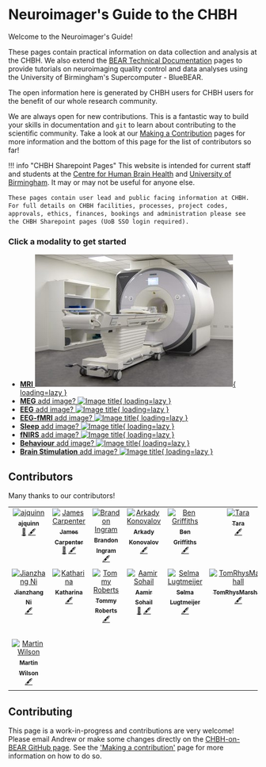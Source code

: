 # Neuroimager's Guide to the CHBH

Welcome to the Neuroimager's Guide!

These pages contain practical information on data collection and analysis at the CHBH. We also extend the [BEAR Technical Documentation](https://docs.bear.bham.ac.uk/) pages to provide tutorials on neuroimaging quality control and data analyses using the University of Birmingham's Supercomputer - BlueBEAR.

The open information here is generated by CHBH users for CHBH users for the benefit of our whole research community.

We are always open for new contributions. This is a fantastic way to build your skills in documentation and `git` to learn about contributing to the scientific community. Take a look at our [Making a Contribution](making_a_contribution.md) pages for more information and the bottom of this page for the list of contributors so far!


!!! info "CHBH Sharepoint Pages"
    This website is intended for current staff and students at the [Centre for Human Brain Health](https://www.birmingham.ac.uk/research/centre-for-human-brain-health/index.aspx) and [University of Birmingham](https://www.birmingham.ac.uk/index.aspx). It may or may not be useful for anyone else.

    These pages contain user lead and public facing information at CHBH. For full details on CHBH facilities, processes, project codes, approvals, ethics, finances, bookings and administration please see the CHBH Sharepoint pages (UoB SSO login required).


### Click a modality to get started

<div class="grid cards" markdown>

- <a href="mri" class="card">__MRI__ ![MRI image](images/mri/prisma.jpg){ loading=lazy }</a>
- <a href="meg" class="card">__MEG__ add image? ![Image title](https://dummyimage.com/600x400/){ loading=lazy }</a>
- <a href="eeg" class="card">__EEG__ add image? ![Image title](https://dummyimage.com/600x400/){ loading=lazy }</a>
- <a href="eeg-fmri" class="card">__EEG-fMRI__ add image? ![Image title](https://dummyimage.com/600x400/){ loading=lazy }</a>
- <a href="sleep" class="card">__Sleep__ add image? ![Image title](https://dummyimage.com/600x400/){ loading=lazy }</a>
- <a href="fnirs" class="card">__fNIRS__ add image? ![Image title](https://dummyimage.com/600x400/){ loading=lazy }</a>
- <a href="behaviour" class="card">__Behaviour__ add image? ![Image title](https://dummyimage.com/600x400/){ loading=lazy }</a>
- <a href="brainstim" class="card">__Brain Stimulation__ add image? ![Image title](https://dummyimage.com/600x400/){ loading=lazy }</a>

</div>


## Contributors

Many thanks to our contributors!

<!-- ALL-CONTRIBUTORS-LIST:START - Do not remove or modify this section -->
<!-- prettier-ignore-start -->
<!-- markdownlint-disable -->
<table>
  <tbody>
    <tr>
      <td align="center" valign="top" width="14.28%"><a href="https://gitlab.com/ajquinn"><img src="https://avatars.githubusercontent.com/u/13739055?v=4?s=100" width="100px;" alt="ajquinn"/><br /><sub><b>ajquinn</b></sub></a><br /><a href="#maintenance-ajquinn" title="Maintenance">🚧</a> <a href="#content-ajquinn" title="Content">🖋</a></td>
      <td align="center" valign="top" width="14.28%"><a href="https://github.com/orbsmiv"><img src="https://avatars.githubusercontent.com/u/19799678?v=4?s=100" width="100px;" alt="James Carpenter"/><br /><sub><b>James Carpenter</b></sub></a><br /><a href="#maintenance-orbsmiv" title="Maintenance">🚧</a> <a href="#content-orbsmiv" title="Content">🖋</a></td>
      <td align="center" valign="top" width="14.28%"><a href="https://github.com/Bingram22"><img src="https://avatars.githubusercontent.com/u/9869628?v=4?s=100" width="100px;" alt="Brandon Ingram"/><br /><sub><b>Brandon Ingram</b></sub></a><br /><a href="#content-Bingram22" title="Content">🖋</a></td>
      <td align="center" valign="top" width="14.28%"><a href="https://sites.google.com/site/arkadykonovalov/"><img src="https://avatars.githubusercontent.com/u/14971990?v=4?s=100" width="100px;" alt="Arkady Konovalov"/><br /><sub><b>Arkady Konovalov</b></sub></a><br /><a href="#content-arkadykonovalov" title="Content">🖋</a></td>
      <td align="center" valign="top" width="14.28%"><a href="https://github.com/benjaminGriffiths"><img src="https://avatars.githubusercontent.com/u/24454976?v=4?s=100" width="100px;" alt="Ben Griffiths"/><br /><sub><b>Ben Griffiths</b></sub></a><br /><a href="#content-benjaminGriffiths" title="Content">🖋</a></td>
      <td align="center" valign="top" width="14.28%"><a href="https://github.com/tghafari"><img src="https://avatars.githubusercontent.com/u/61696572?v=4?s=100" width="100px;" alt="Tara"/><br /><sub><b>Tara</b></sub></a><br /><a href="#content-tghafari" title="Content">🖋</a></td>
      <td align="center" valign="top" width="14.28%"><a href="https://github.com/dagmarfraser"><img src="https://avatars.githubusercontent.com/u/8875773?v=4?s=100" width="100px;" alt="Dagmar S Fraser"/><br /><sub><b>Dagmar S Fraser</b></sub></a><br /><a href="#content-dagmarfraser" title="Content">🖋</a></td>
    </tr>
    <tr>
      <td align="center" valign="top" width="14.28%"><a href="https://github.com/Wetiqe"><img src="https://avatars.githubusercontent.com/u/64966689?v=4?s=100" width="100px;" alt="Jianzhang Ni"/><br /><sub><b>Jianzhang Ni</b></sub></a><br /><a href="#content-Wetiqe" title="Content">🖋</a></td>
      <td align="center" valign="top" width="14.28%"><a href="https://github.com/katduecker"><img src="https://avatars.githubusercontent.com/u/26790195?v=4?s=100" width="100px;" alt="Katharina"/><br /><sub><b>Katharina</b></sub></a><br /><a href="#content-katduecker" title="Content">🖋</a></td>
      <td align="center" valign="top" width="14.28%"><a href="https://github.com/TommyTeapot"><img src="https://avatars.githubusercontent.com/u/189376666?v=4?s=100" width="100px;" alt="Tommy Roberts"/><br /><sub><b>Tommy Roberts</b></sub></a><br /><a href="#content-TommyTeapot" title="Content">🖋</a></td>
      <td align="center" valign="top" width="14.28%"><a href="http://sohaamir.github.io"><img src="https://avatars.githubusercontent.com/u/35841800?v=4?s=100" width="100px;" alt="Aamir Sohail"/><br /><sub><b>Aamir Sohail</b></sub></a><br /><a href="#maintenance-sohaamir" title="Maintenance">🚧</a> <a href="#content-sohaamir" title="Content">🖋</a></td>
      <td align="center" valign="top" width="14.28%"><a href="https://scholar.google.com/citations?user=NL9m-2oAAAAJ&hl=en"><img src="https://avatars.githubusercontent.com/u/134110542?v=4?s=100" width="100px;" alt="Selma Lugtmeijer"/><br /><sub><b>Selma Lugtmeijer</b></sub></a><br /><a href="#content-slugtmeijer" title="Content">🖋</a></td>
      <td align="center" valign="top" width="14.28%"><a href="https://github.com/TomRhysMarshall"><img src="https://avatars.githubusercontent.com/u/28601348?v=4?s=100" width="100px;" alt="TomRhysMarshall"/><br /><sub><b>TomRhysMarshall</b></sub></a><br /><a href="#content-TomRhysMarshall" title="Content">🖋</a></td>
      <td align="center" valign="top" width="14.28%"><a href="https://neurobiography.info"><img src="https://avatars.githubusercontent.com/u/11017354?v=4?s=100" width="100px;" alt="Nicholas Paul Holmes"/><br /><sub><b>Nicholas Paul Holmes</b></sub></a><br /><a href="#content-TheHandLab" title="Content">🖋</a></td>
    </tr>
    <tr>
      <td align="center" valign="top" width="14.28%"><a href="http://wilsonlab.co.uk"><img src="https://avatars.githubusercontent.com/u/7724002?v=4?s=100" width="100px;" alt="Martin Wilson"/><br /><sub><b>Martin Wilson</b></sub></a><br /><a href="#content-martin3141" title="Content">🖋</a></td>
    </tr>
  </tbody>
</table>

<!-- markdownlint-restore -->
<!-- prettier-ignore-end -->

<!-- ALL-CONTRIBUTORS-LIST:END -->

## Contributing

This page is a work-in-progress and contributions are very welcome! Please email Andrew or make some changes directly on the [CHBH-on-BEAR GitHub page](https://github.com/chbh-opensource/chbh-on-bear). See the ['Making a contribution'](making_a_contribution.md) page for more information on how to do so.
